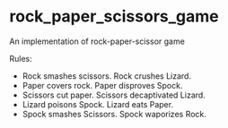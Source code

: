 # rock_paper_scissors_game
An implementation of rock-paper-scissor game

Rules:
- Rock smashes scissors. Rock crushes Lizard.
- Paper covers rock. Paper disproves Spock.
- Scissors cut paper. Scissors decaptivated Lizard.
- Lizard poisons Spock. Lizard eats Paper.
- Spock smashes Scissors. Spock waporizes Rock.
